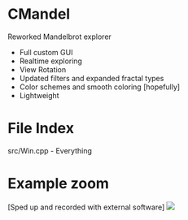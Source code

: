 # CMandel
Reworked Mandelbrot explorer
- Full custom GUI 
- Realtime exploring
- View Rotation
- Updated filters and expanded fractal types
- Color schemes and smooth coloring [hopefully]
- Lightweight  

# File Index  
src/Win.cpp - Everything

# Example zoom
[Sped up and recorded with external software]
![](Example.gif)
